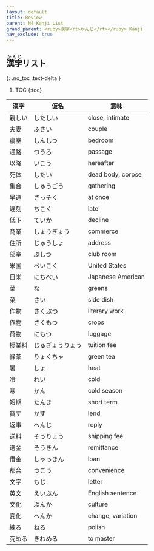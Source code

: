 ```yaml
---
layout: default
title: Review
parent: N4 Kanji List
grand_parent: <ruby>漢字<rt>かんじ</rt></ruby> Kanji
nav_exclude: true
---
```


## <ruby>漢字<rt>かんじ</rt></ruby>リスト
{: .no_toc .text-delta }

1. TOC
{:toc}

| 漢字   | 仮名             | 意味              |
| ------ | ---------------- | ----------------- |
| 親しい | したしい         | close, intimate   |
| 夫妻   | ふさい           | couple            |
| 寝室   | しんしつ         | bedroom           |
| 通路   | つうろ           | passage           |
| 以降   | いこう           | hereafter         |
| 死体   | したい           | dead body, corpse |
| 集合   | しゅうごう       | gathering         |
| 早速   | さっそく         | at once           |
| 遅刻   | ちこく           | late              |
| 低下   | ていか           | decline           |
| 商業   | しょうぎょう     | commerce          |
| 住所   | じゅうしょ       | address           |
| 部室   | ぶしつ           | club room         |
| 米国   | べいこく         | United States     |
| 日米   | にちべい         | Japanese American |
| 菜     | な               | greens            |
| 菜     | さい             | side dish         |
| 作物   | さくぶつ         | literary work     |
| 作物   | さくもつ         | crops             |
| 荷物   | にもつ           | luggage           |
| 授業料 | じゅぎょうりょう | tuition fee       |
| 緑茶   | りょくちゃ       | green tea         |
| 署     | しょ             | heat              |
| 冷     | れい             | cold              |
| 寒     | かん             | cold season       |
| 短期   | たんき           | short term        |
| 貸す   | かす             | lend              |
| 返事   | へんじ           | reply             |
| 送料   | そうりょう       | shipping fee      |
| 送金   | そうきん         | remittance        |
| 借金   | しゃっきん       | loan              |
| 都合   | つごう           | convenience       |
| 文字   | もじ             | letter            |
| 英文   | えいぶん         | English sentence  |
| 文化   | ぶんか           | culture           |
| 変化   | へんか           | change, variation |
| 練る   | ねる             | polish            |
| 究める | きわめる         | to master         |
